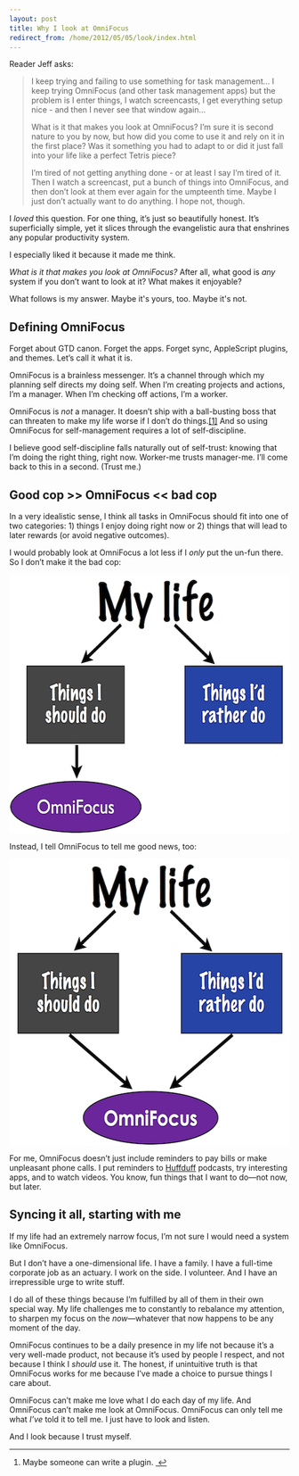 ```yaml
---
layout: post
title: Why I look at OmniFocus
redirect_from: /home/2012/05/05/look/index.html
---
```

<p>Reader Jeff asks:</p>
<blockquote>
<p>I keep trying and failing to use something for task management… I keep trying OmniFocus (and other task management apps) but the problem is I enter things, I watch screencasts, I get everything setup nice - and then I never see that window again…</p>
<p>What is it that makes you look at OmniFocus? I’m sure it is second nature to you by now, but how did you come to use it and rely on it in the first place? Was it something you had to adapt to or did it just fall into your life like a perfect Tetris piece?</p>
<p>I’m tired of not getting anything done - or at least I say I’m tired of it. Then I watch a screencast, put a bunch of things into OmniFocus, and then don’t look at them ever again for the umpteenth time. Maybe I just don’t actually want to do anything. I hope not, though.</p>
</blockquote>
<p>I <em>loved</em> this question. For one thing, it’s just so beautifully honest. It’s superficially simple, yet it slices through the evangelistic aura that enshrines any popular productivity system.</p>
<p>I especially liked it because it made me think.</p>
<p><em>What is it that makes you look at OmniFocus?</em> After all, what good is <em>any</em> system if you don’t want to look at it? What makes it enjoyable?</p>
<p>What follows is my answer. Maybe it's yours, too. Maybe it's not.</p>
<h2 id="definingomnifocus">Defining OmniFocus</h2>
<p>Forget about GTD canon. Forget the apps. Forget sync, AppleScript plugins, and themes. Let’s call it what it is.</p>
<p>OmniFocus is a brainless messenger. It’s a channel through which my planning self directs my doing self. When I’m creating projects and actions, I’m a manager. When I’m checking off actions, I’m a worker.</p>
<p>OmniFocus is <em>not</em> a manager. It doesn’t ship with a ball-busting boss that can threaten to make my life worse if I don’t do things.<a id="fnref:1" class="footnote" title="see footnote" href="#fn:1">[1]</a> And so using OmniFocus for self-management requires a lot of self-discipline.</p>
<p>I believe good self-discipline falls naturally out of self-trust: knowing that I’m doing the right thing, right now. Worker-me trusts manager-me. I’ll come back to this in a second. (Trust me.)</p>
<h2 id="goodcopomnifocusbadcop">Good cop &gt;&gt; OmniFocus &lt;&lt; bad cop</h2>
<p>In a very idealistic sense, I think all tasks in OmniFocus should fit into one of two categories: 1) things I enjoy doing right now or 2) things that will lead to later rewards (or avoid negative outcomes).</p>
<p>I would probably look at OmniFocus a lot less if I <em>only</em> put the un-fun there. So I don’t make it the bad cop:</p>
<p><img style="display: block; margin-left: auto; margin-right: auto;" title="mylife-of1-pe.png" src="/img/mylife-of1-pe.png" alt="Mylife of1 pe" width="600" height="465" border="0" /></p>
<p>Instead, I tell OmniFocus to tell me good news, too:</p>
<p><img style="display: block; margin-left: auto; margin-right: auto;" title="mylife-of2-pe.png" src="/img/mylife-of2-pe.png" alt="Mylife of2 pe" width="600" height="514" border="0" /></p>
<p>For me, OmniFocus doesn’t just include reminders to pay bills or make unpleasant phone calls. I put reminders to <a href="http://www.practicallyefficient.com/2011/10/18/huffduffer/">Huffduff</a> podcasts, try interesting apps, and to watch videos. You know, fun things that I want to do—not now, but later.</p>
<h2 id="syncingitallstartingwithme">Syncing it all, starting with me</h2>
<p>If my life had an extremely narrow focus, I’m not sure I would need a system like OmniFocus.</p>
<p>But I don’t have a one-dimensional life. I have a family. I have a full-time corporate job as an actuary. I work on the side. I volunteer. And I have an irrepressible urge to write stuff.</p>
<p>I do all of these things because I’m fulfilled by all of them in their own special way. My life challenges me to constantly to rebalance my attention, to sharpen my focus on the <em>now</em>—whatever that now happens to be any moment of the day.</p>
<p>OmniFocus continues to be a daily presence in my life not because it’s a very well-made product, not because it’s used by people I respect, and not because I think I <em>should</em> use it. The honest, if unintuitive truth is that OmniFocus works for me because I’ve made a choice to pursue things I care about.</p>
<p>OmniFocus can’t make me love what I do each day of my life. And OmniFocus can’t make me look at OmniFocus. OmniFocus can only tell me what <em>I’ve</em> told it to tell me. I just have to look and listen.</p>
<p>And I look because I trust myself.</p>
<div class="footnotes">
<hr />
<ol>
<li id="fn:1">
<p>Maybe someone can write a plugin. <a class="reversefootnote" title="return to article" href="#fnref:1"> ↩</a></p>
</li>
</ol>
</div>
